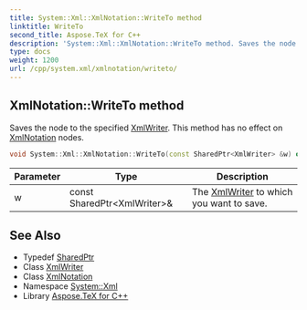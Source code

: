 ```yaml
---
title: System::Xml::XmlNotation::WriteTo method
linktitle: WriteTo
second_title: Aspose.TeX for C++
description: 'System::Xml::XmlNotation::WriteTo method. Saves the node to the specified XmlWriter. This method has no effect on XmlNotation nodes in C++.'
type: docs
weight: 1200
url: /cpp/system.xml/xmlnotation/writeto/
---
```

## XmlNotation::WriteTo method


Saves the node to the specified [XmlWriter](../../xmlwriter/). This method has no effect on [XmlNotation](../) nodes.

```cpp
void System::Xml::XmlNotation::WriteTo(const SharedPtr<XmlWriter> &w) override
```


| Parameter | Type | Description |
| --- | --- | --- |
| w | const SharedPtr\<XmlWriter\>\& | The [XmlWriter](../../xmlwriter/) to which you want to save. |

## See Also

* Typedef [SharedPtr](../../../system/sharedptr/)
* Class [XmlWriter](../../xmlwriter/)
* Class [XmlNotation](../)
* Namespace [System::Xml](../../)
* Library [Aspose.TeX for C++](../../../)
